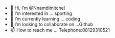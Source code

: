- 👋 Hi, I’m @Nnamdimitchel
- 👀 I’m interested in ... sporting 
- 🌱 I’m currently learning ... coding 
- 💞️ I’m looking to collaborate on ...Github
- 📫 How to reach me ...
Telephone:08129310521
<!---
Nnamdimitchel/Nnamdimitchel is a ✨ special ✨ repository because its `README.md` (this file) appears on your GitHub profile.
You can click the Preview link to take a look at your changes.
--->
